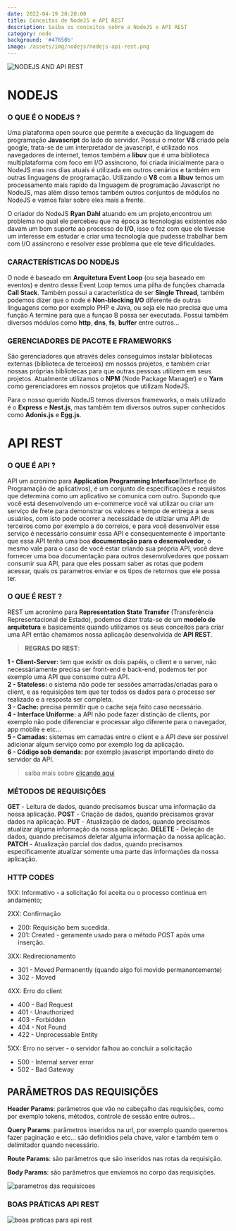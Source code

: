 ```yaml
---
date: 2022-04-19 20:20:00
title: Conceitos de NodeJS e API REST
description: Saiba os conceitos sobre a NodeJS e API REST
category: node
background: '#47650b'
image: /assets/img/nodejs/nodejs-api-rest.png
---
```


![NODEJS AND API REST](../assets/img/nodejs/nodejs-api-rest.png)

# NODEJS
### O QUE É O NODEJS ?
Uma plataforma open source que permite a execução da linguagem de programação **Javascript** do lado do servidor.
Possui o motor **V8** criado pela google, trata-se de um interpretador de javascript, é utilizado nos navegadores de internet, temos também a **libuv** que é uma biblioteca multiplataforma com foco em I/O assincrono, foi criada inicialmente para o NodeJS mas nos dias atuais é utilizada em outros cenários e também em outras linguagens de programação.
Utilizando o **V8** com a **libuv** temos um processamento mais rapido da linguagem de programação Javascript no NodeJS, mas além disso temos também outros conjuntos de módulos no NodeJS e vamos falar sobre eles mais a frente.

O criador do NodeJS **Ryan Dahl** atuando em um projeto,encontrou um problema no qual ele percebeu que na época as tecnologias existentes não davam um bom suporte ao processo de **I/O**, isso o fez com que ele tivesse um interesse em estudar e criar uma tecnologia que pudesse trabalhar bem com I/O assincrono e resolver esse problema que ele teve dificuldades.

### CARACTERÍSTICAS DO NODEJS
O node é baseado em **Arquitetura Event Loop** (ou seja baseado em eventos) e dentro desse Event Loop temos uma pilha de funções chamada **Call Stack**. Também possui a característica de ser **Single Thread**, também podemos dizer que o node é **Non-blocking I/O** diferente de outras linguagens como por exemplo PHP e Java, ou seja ele nao precisa que uma função A termine para que a funçao B possa ser executada. Possui também diversos módulos como **http**, **dns**, **fs**, **buffer** entre outros...

### GERENCIADORES DE PACOTE E FRAMEWORKS
São gerenciadores que através deles conseguimos instalar bibliotecas externas (biblioteca de terceiros) em nossos projetos, e também criar nossas próprias bibliotecas para que outras pessoas utilizem em seus projetos. Atualmente utilizamos o **NPM** (Node Package Manager) e o **Yarn** como gerenciadores em nossos projetos que utilizam NodeJS.

Para o nosso querido NodeJS temos diversos frameworks, o mais utilizado é o **Express** e **Nest.js**, mas também tem diversos outros super conhecidos como **Adonis.js** e **Egg.js**.

# API REST

### O QUE É API ?
API um acronimo para **Application Programming Interface**(Interface de Programação de aplicativos), é um conjunto de especificações e requisitos que determina como um aplicativo se comunica com outro. Supondo que você está desenvolvendo um e-commerce você vai utilizar ou criar um serviço de frete para demonstrar os valores e tempo de entrega a seus usuários, com isto pode ocorrer a necessidade de utilziar uma API de terceiros como por exemplo a do correios, e para você desenvolver esse serviço é necessário consumir essa API e consequentemente é importante que essa API tenha uma boa **documentação para o desenvolvedor**, o mesmo vale para o caso de você estar criando sua própria API, você deve fornecer uma boa documentação para outros desenvolvedores que possam consumir sua API, para que eles possam saber as rotas que podem acessar, quais os parametros enviar e os tipos de retornos que ele possa ter.

### O QUE É REST ?
REST um acronimo para **Representation State Transfer** (Transferência Representacional de Estado), podemos dizer trata-se de um **modelo de arquitetura** e basicamente quando utilizamos os seus conceitos para criar uma API então chamamos nossa aplicação desenvolvida de **API REST**.

> **REGRAS DO REST**:

**1 - Client-Server:** tem que existir os dois papéis, o client e o server, não necessáriamente precisa ser front-end e back-end, podemos ter por exemplo uma API que consome outra API.</br>
**2 - Stateless:** o sistema não pode ter sessões amarradas/criadas para o client, e as requisições tem que ter todos os dados para o processo ser realizado e a resposta ser completa.</br>
**3 - Cache:** precisa permitir que o cache seja feito caso necessário.</br>
**4 - Interface Uniforme:** a API não pode fazer distinção de clients, por exemplo não pode diferenciar e processar algo diferente para o navegador, app mobile e etc...</br>
**5 - Camadas:** sistemas em camadas entre o client e a API deve ser possivel adicionar algum serviço como por exemplo log da aplicação.</br>
**6 - Código sob demanda:** por exemplo javascript importando direto do servidor da API.</br>
> saiba mais sobre [clicando aqui](https://www.alura.com.br/artigos/rest-principios-e-boas-praticas)

### MÉTODOS DE REQUISIÇÕES
**GET** - Leitura de dados, quando precisamos buscar uma informação da nossa aplicação.
**POST** - Criação de dados, quando precisamos gravar dados na aplicação.
**PUT** - Atualização de dados, quando precisamos atualizar alguma informação da nossa aplicação.
**DELETE** - Deleção de dados, quando precisamos deletar alguma informação da nossa aplicação.
**PATCH** - Atualização parcial dos dados, quando precisamos especificamente atualizar somente uma parte das informações da nossa aplicação.

### HTTP CODES
1XX: Informativo - a solicitação foi aceita ou o processo continua em andamento;

2XX: Confirmação
- 200: Requisição bem sucedida.
- 201: Created - geramente usado para o método POST após uma inserção.

3XX: Redirecionamento
- 301 - Moved Permanently (quando algo foi movido permanentemente)
- 302 - Moved

4XX: Erro do client
- 400 - Bad Request
- 401 - Unauthorized
- 403 - Forbidden
- 404 - Not Found
- 422 - Unprocessable Entity

5XX: Erro no server - o servidor falhou ao concluir a solicitação
- 500 - Internal server error
- 502 - Bad Gateway

## PARÂMETROS DAS REQUISIÇÕES
**Header Params**: parâmetros que vão no cabeçalho das requisições, como por exemplo tokens, métodos, controle de sessão entre outros...

**Query Params**: parâmetros inseridos na url, por exemplo quando queremos fazer paginação e etc... são definidios pela chave, valor e também tem o delimitador quando necessário.

**Route Params**: são parâmetros que são inseridos nas rotas da requisição.

**Body Params**: são parâmetros que enviamos no corpo das requisições.

![parametros das requisicoes](../assets/img/nodejs/parametros-das-requisicoes.png)

### BOAS PRÁTICAS API REST
![boas praticas para api rest](../assets/img/nodejs/boas-praticas-api-rest.png)
